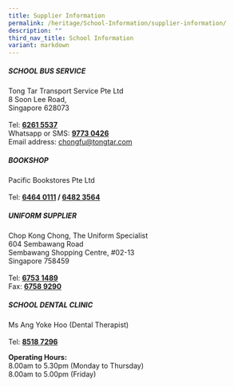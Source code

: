 ```yaml
---
title: Supplier Information
permalink: /heritage/School-Information/supplier-information/
description: ""
third_nav_title: School Information
variant: markdown
---
```

<h5><strong>SCHOOL BUS SERVICE</strong></h5>
Tong Tar Transport Service Pte Ltd<br>
8 Soon Lee Road,<br>
Singapore 628073<br><br>Tel: <b><u>6261 5537</u></b><br>
Whatsapp or SMS: <b><u>9773 0426</u></b><br>
Email address: <a href="chongfu@tongtar.com" target="_blank" rel="noopener noreferrer">chongfu@tongtar.com</a>

<h5><strong>BOOKSHOP</strong></h5>
Pacific Bookstores Pte Ltd<br><br>
Tel: <b><u>6464 0111</u> / <u>6482 3564</u></b>

<h5><strong>UNIFORM SUPPLIER</strong></h5>
Chop Kong Chong, The Uniform Specialist<br>
604 Sembawang Road<br>
Sembawang Shopping Centre, #02-13<br>
Singapore 758459<br><br>
Tel: <b><u>6753 1489</u></b><br>
Fax: <b><u>6758 9290</u></b><br>

<h5><strong>SCHOOL DENTAL CLINIC</strong></h5>
Ms Ang Yoke Hoo (Dental Therapist)<br><br>
Tel: <b><u>8518 7296</u></b><br>

<b>Operating Hours:</b><br>
8.00am to 5.30pm (Monday to Thursday)<br>
8.00am to 5.00pm (Friday)